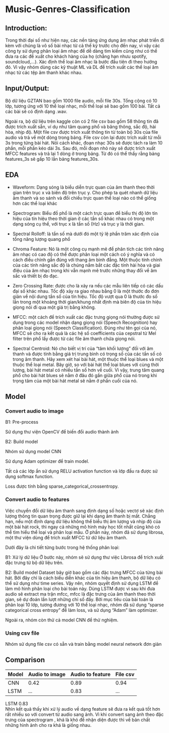 # Music-Genres-Classification
## Introduction:
Trong thời đại số như hiện nay, các nền tảng ứng dụng âm nhạc phát triển đi kèm với chúng là vô số bài nhạc từ cả thế kỷ trước cho đến nay, vì vậy các công ty sử dụng phân loại âm nhạc để dễ dàng tìm kiếm cũng như có thể đưa ra các đề xuất cho khách hàng của họ (chẳng hạn nhưu spotify, soundcloud,…). Xác định thể loại âm nhạc là bước đầu tiên đi theo hướng đó. Vì vậy nhóm dùng các kỹ thuật ML và DL để trích xuất các thể loại âm nhạc từ các tệp âm thanh khác nhau.

## Input/Output:
Bộ dữ liệu GZTAN bao gồm 1000 file audio, mỗi file 30s. Tổng cộng có 10 lớp, tương ứng với 10 thể loại nhạc, mỗi thể loại sẽ bao gồm 100 bài. Tất cả các bài sẽ có định dạng .wav.

Ngoài ra, bộ dữ liệu trên kaggle còn có 2 file csv bao gồm 58 thông tin đã được trích xuất sẵn, ví dụ như tâm quang phổ và băng thông, sắc độ, hài hòa, nhịp độ. Một file csv được trích xuất thông tin từ toàn bộ 30s của file audio và trả về một dòng trong bảng. File csv còn lại được trích xuất từ mỗi 3s trong từng bài hát. Nói cách khác, đoạn nhạc 30s sẽ được tách ra làm 10 phần, mỗi phần kéo dài 3s. Sau đó, mỗi đoạn nhỏ này sẽ được trích xuất MFCC features và trả lại 1 dòng ở trong bảng. Từ đó có thể thấy rằng bảng features_3s sẽ gấp 10 lần bảng features_30s.

## EDA
- Waveform: Dạng sóng là biểu diễn trực quan của âm thanh theo thời gian trên trục x và biên độ trên trục y. Cho phép ta quét nhanh dữ liệu âm thanh và so sánh và đối chiếu trực quan thể loại nào có thể giống hơn các thể loại khác

- Spectrogram: Biểu đồ phổ là một cách trực quan để biểu thị độ lớn tín hiệu của tín hiệu theo thời gian ở các tần số khác nhau có trong một dạng sóng cụ thể, với trục x là tần số (Hz) và trục y là thời gian.

- Spectral Rolloff: là tần số mà dưới đó một tỷ lệ phần trăm xác định của tổng năng lượng quang phổ

- Chroma Feature: Nó là một công cụ mạnh mẽ để phân tích các tính năng âm nhạc có cao độ có thể được phân loại một cách có ý nghĩa và có cách điều chỉnh gần đúng với thang âm bình đẳng. Một thuộc tính chính của các tính năng sắc độ là chúng nắm bắt các đặc tính hài hòa và giai điệu của âm nhạc trong khi vẫn mạnh mẽ trước những thay đổi về âm sắc và thiết bị đo đạc.

- Zero Crossing Rate: được cho là xảy ra nếu các mẫu liên tiếp có các dấu đại số khác nhau. Tốc độ xảy ra giao nhau bằng 0 là một thước đo đơn giản về nội dung tần số của tín hiệu. Tốc độ vượt qua 0 là thước đo số lần trong một khoảng thời gian/khung nhất định mà biên độ của tín hiệu giọng nói đi qua một giá trị bằng không.

- MFCC: một cách để trích xuất các đặc trưng giọng nói thường được sử dụng trong các model nhận dạng giọng nói (Speech Recognition) hay phân loại giọng nói (Speech Classification). Đúng như tên gọi của nó, MFCC sẽ cho ra kết quả là các hệ số coefficients của cepstral từ Mel filter trên phổ lấy được từ các file âm thanh chứa giọng nói.

- Spectral Centroid: Nó cho biết vị trí của “tâm khối lượng” đối với âm thanh và được tính bằng giá trị trung bình có trọng số của các tần số có trong âm thanh. Hãy xem xét hai bài hát, một thuộc thể loại blues và một thuộc thể loại metal. Bây giờ, so với bài hát thể loại blues với cùng thời lượng, bài hát metal có nhiều tần số hơn về cuối. Vì vậy, trung tâm quang phổ cho bài hát blues sẽ nằm ở đâu đó gần giữa phổ của nó trong khi trọng tâm của một bài hát metal sẽ nằm ở phần cuối của nó.

## Model
### Convert audio to image
B1: Pre-process

Sử dụng thư viện OpenCV để biến đổi audio thành ảnh

B2: Build model

Nhóm sử dụng model CNN

Sử dụng Adam optimizer để train model.

Tất cả các lớp ẩn sử dụng RELU activation function và lớp đầu ra được sử dụng softmax function.

Loss được tính bằng sparse_categorical_crossentropy.

### Convert audio to features
Việc chuyển đổi dữ liệu âm thanh sang định dạng số hoặc vectơ sẽ xác định lượng thông tin quan trọng được giữ lại khi dạng âm thanh bị mất. Chẳng hạn, nếu một định dạng dữ liệu không thể biểu thị âm lượng và nhịp độ của một bài hát rock, thì ngay cả những mô hình máy học tốt nhất cũng khó có thể tìm hiểu thể loại và phân loại mẫu. Ở phần này, nhóm đã sử dụng librosa, một thư viện dùng để trích xuất MFCC từ dữ liệu âm thanh.

Dưới đây là chi tiết từng bước trong hệ thống phân loại:

B1: Xử lý dữ liệu Ở bước này, nhóm sẽ sử dụng thư việc Librosa để trích xuất đặc trưng từ bộ dữ liệu trên.

B2: Build model Dataset bây giờ bao gồm các đặc trưng MFCC của từng bài hát. Bởi đây chỉ là cách biểu diễn khác của tín hiệu âm thanh, bộ dữ liệu có thể sử dụng như time series. Vậy nên, nhóm quyết định sử dụng LSTM để làm mô hình phân loại cho bài toán này. Dùng LSTM được vì sau khi đưa audio sẽ extract ma trận mfcc, mfcc là đặc trưng của âm thanh theo thời gian, sẽ dự đoán lần lượt những chỉ số đấy. Bởi mục tiêu của bài toán là phân loại 10 lớp, tương đương với 10 thể loại nhạc, nhóm đã sử dụng “sparse categorical cross entropy” để làm loss, và sử dụng “Adam” làm optimizer.

Ngoài ra, nhóm còn thử cả model CNN để thử nghiệm.

### Using csv file
Nhóm sử dụng file csv có sẵn và train bằng model neural network đơn giản

## Comparison
| Model | Audio to image | Audio to feature | File csv |
|--------------|-------|------|-------|
| CNN | 0.42 | 0.89 | 0.94 |
| LSTM | ... | 0.83 | ... | ... |


LSTM		0.83	
Nhìn kết quả thấy khi xử lý audio về dạng feature sẽ đưa ra kết quả tốt hơn rất nhiều so với convert từ audio sang ảnh. Vì khi convert sang ảnh theo đặc trưng của spectrogram , khá là khó để nhận diện được thì về bản chất những hình ảnh cho ra khá là giống nhau.
